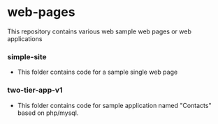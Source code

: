 # web-pages
This repository contains various web sample web pages or web applications

### simple-site
* This folder contains code for a sample single web page


### two-tier-app-v1
* This folder contains code for sample application named "Contacts" based on php/mysql.
